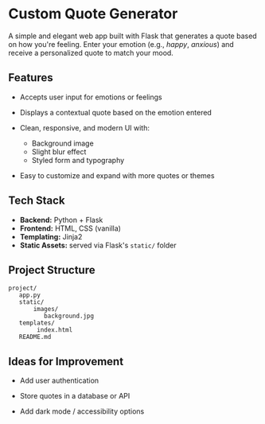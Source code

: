 # Custom Quote Generator

A simple and elegant web app built with Flask that generates a quote based on how you're feeling. Enter your emotion (e.g., *happy*, *anxious*) and receive a personalized quote to match your mood.

## Features

* Accepts user input for emotions or feelings
* Displays a contextual quote based on the emotion entered
* Clean, responsive, and modern UI with:

  * Background image
  * Slight blur effect
  * Styled form and typography
* Easy to customize and expand with more quotes or themes

## Tech Stack

* **Backend:** Python + Flask
* **Frontend:** HTML, CSS (vanilla)
* **Templating:** Jinja2
* **Static Assets:** served via Flask's `static/` folder

## Project Structure

```
project/
   app.py
   static/
       images/
          background.jpg
   templates/
        index.html
   README.md
```

## Ideas for Improvement

* Add user authentication

* Store quotes in a database or API

* Add dark mode / accessibility options
